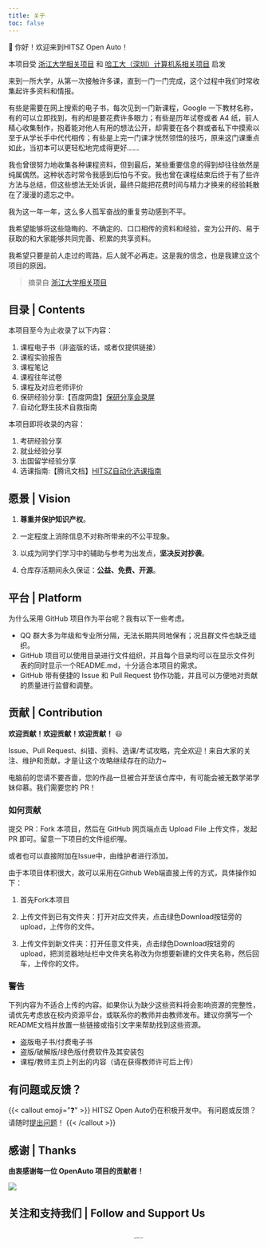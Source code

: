 ```yaml
---
title: 关于
toc: false
---
```


👋 你好！欢迎来到HITSZ Open Auto！

<!--more-->

本项目受 [浙江大学相关项目](https://github.com/QSCTech/zju-icicles) 和 [哈工大（深圳）计算机系相关项目](https://github.com/hewei2001/HITSZ-OpenCS) 启发

来到一所大学，从第一次接触许多课，直到一门一门完成，这个过程中我们时常收集起许多资料和情报。

有些是需要在网上搜索的电子书，每次见到一门新课程，Google 一下教材名称，有的可以立即找到，有的却是要花费许多眼力；有些是历年试卷或者 A4 纸，前人精心收集制作，抱着能对他人有用的想法公开，却需要在各个群或者私下中摸索以至于从学长手中代代相传；有些是上完一门课才恍然领悟的技巧，原来这门课重点如此，当初本可以更轻松地完成得更好……

我也曾很努力地收集各种课程资料，但到最后，某些重要信息的得到却往往依然是纯属偶然。这种状态时常令我感到后怕与不安。我也曾在课程结束后终于有了些许方法与总结，但这些想法无处诉说，最终只能把花费时间与精力才换来的经验耗散在了漫漫的遗忘之中。

我为这一年一年，这么多人孤军奋战的重复劳动感到不平。

我希望能够将这些隐晦的、不确定的、口口相传的资料和经验，变为公开的、易于获取的和大家能够共同完善、积累的共享资料。

我希望只要是前人走过的弯路，后人就不必再走。这是我的信念，也是我建立这个项目的原因。

>摘录自 [浙江大学相关项目](https://github.com/QSCTech/zju-icicles)

## 目录 | Contents

本项目至今为止收录了以下内容：

1. 课程电子书（非盗版的话，或者仅提供链接）
2. 课程实验报告
3. 课程笔记
4. 课程往年试卷
5. 课程及对应老师评价
6. 保研经验分享:【百度网盘】[保研分享会录屏](https://pan.baidu.com/s/1Obj_0-ayYCXo9hm2X492Mg?pwd=1234)
7. 自动化野生技术自救指南

本项目即将收录的内容：
1. 考研经验分享
2. 就业经验分享
3. 出国留学经验分享
4. 选课指南:【腾讯文档】[HITSZ自动化选课指南](https://docs.qq.com/sheet/DWG5peENzSk1sTk1G)

## 愿景 | Vision

1. **尊重并保护知识产权**。

2. 一定程度上消除信息不对称所带来的不公平现象。
   
3. 以成为同学们学习中的辅助与参考为出发点，**坚决反对抄袭**。
   
4. 仓库存活期间永久保证：**公益、免费、开源**。

## 平台 | Platform

为什么采用 GitHub 项目作为平台呢？我有以下一些考虑。

- QQ 群大多为年级和专业所分隔，无法长期共同地保有；况且群文件也缺乏组织。
- GitHub 项目可以使用目录进行文件组织，并且每个目录均可以在显示文件列表的同时显示一个README.md，十分适合本项目的需求。
- GitHub 带有便捷的 Issue 和 Pull Request 协作功能，并且可以方便地对贡献的质量进行监督和调整。

## 贡献 | Contribution

**欢迎贡献！欢迎贡献！欢迎贡献！** 😃

Issue、Pull Request、纠错、资料、选课/考试攻略，完全欢迎！来自大家的关注、维护和贡献，才是让这个攻略继续存在的动力~

电脑前的您请不要吝啬，您的作品一旦被合并至该仓库中，有可能会被无数学弟学妹仰慕。我们需要您的 PR！

### 如何贡献
提交 PR：Fork 本项目，然后在 GitHub 网页端点击 Upload File 上传文件，发起 PR 即可。留意一下项目的文件组织喔。

或者也可以直接附加在Issue中，由维护者进行添加。

由于本项目体积很大，故可以采用在Github Web端直接上传的方式，具体操作如下：

1. 首先Fork本项目

2. 上传文件到已有文件夹：打开对应文件夹，点击绿色Download按钮旁的upload，上传你的文件。

3. 上传文件到新文件夹：打开任意文件夹，点击绿色Download按钮旁的upload，把浏览器地址栏中文件夹名称改为你想要新建的文件夹名称，然后回车，上传你的文件。

### 警告
下列内容为不适合上传的内容。如果你认为缺少这些资料将会影响资源的完整性，请优先考虑放在校内资源平台，或联系你的教师并由教师发布。建议你撰写一个README文档并放置一些链接或指引文字来帮助找到这些资源。

- 盗版电子书/付费电子书
- 盗版/破解版/绿色版付费软件及其安装包
- 课程/教师主页上列出的内容（请在获得教师许可后上传）

## 有问题或反馈？

{{< callout emoji="❓" >}}
  HITSZ Open Auto仍在积极开发中。
  有问题或反馈？请随时[提出问题](https://github.com/HITSZ-Auto/HITSZ-OpenAuto/issues)！
{{< /callout >}}

## 感谢 | Thanks

**由衷感谢每一位 OpenAuto 项目的贡献者！**

<a href="https://github.com/HITSZ-OpenAuto/HITSZ-OpenAuto/graphs/contributors">
  <img src="https://contrib.rocks/image?repo=HITSZ-OpenAuto/HITSZ-OpenAuto" />
</a>

## 关注和支持我们 | Follow and Support Us
<br>
<div style="overflow: auto; display: flex; flex-wrap: wrap;">
  <div style="flex: 1;">
    <div class="github-card" data-github="HITSZ-OpenAuto" data-width="400" data-height="" data-theme="default"><script src="//cdn.jsdelivr.net/github-cards/latest/widget.js"></script></div>
  </div>
  <div style="flex: 1;">
    <div class="sponsor-img">
      <img src="https://mitcher-1316637614.cos.ap-nanjing.myqcloud.com/hoa/IMG_0135.png?imageSlim" alt="Reward Code" style="zoom: 17.3%; display: block; margin: 0 auto; border-radius: 20px;">
    </div>
  </div>
</div>
<style>
  @media (max-width: 600px) {
    .sponsor-img {
      width: 100%;
    }
  }
</style>